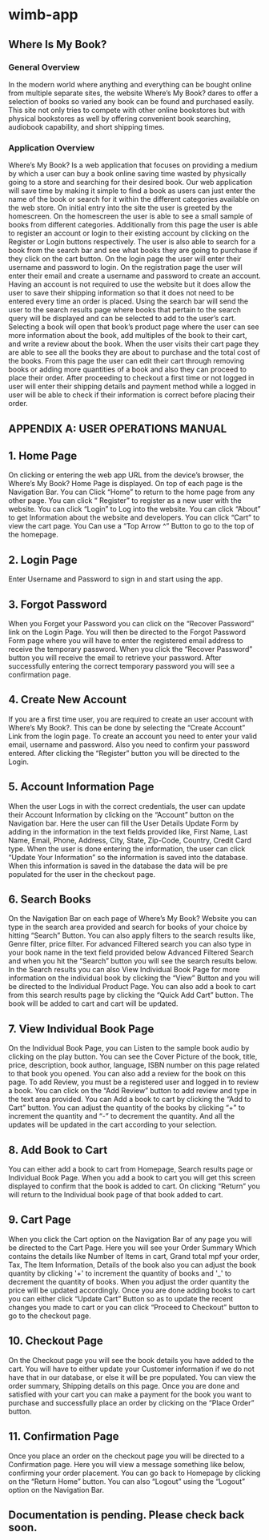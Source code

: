 # wimb-app
## Where Is My Book?

### General Overview
In the modern world where anything and everything can be bought online from multiple separate sites, the website Where’s My Book? dares to offer a selection of books so varied any book can be found and purchased easily. This site not only tries to compete with other online bookstores but with physical bookstores as well by offering convenient book searching, audiobook capability, and short shipping times.

### Application Overview
Where’s My Book? Is a web application that focuses on providing a medium by which a user can buy a book online saving time wasted by physically going to a store and searching for their desired book. Our web application will save time by making it simple to find a book as users can just enter the name of the book or search for it within the different categories available on the web store.
  On initial entry into the site the user is greeted by the homescreen. On the homescreen the user is able to see a small sample of books from different categories. Additionally from this page the user is able to register an account or login to their existing account by clicking on the Register or Login buttons respectively. The user is also able to search for a book from the search bar and see what books they are going to purchase if they click on the cart button. On the login page the user will enter their username and password to login. On the registration page the user will enter their email and create a username and password to create an account. Having an account is not required to use the website but it does allow the user to save their shipping information so that it does not need to be entered every time an order is placed.
  Using the search bar will send the user to the search results page where books that pertain to the search query will be displayed and can be selected to add to the user’s cart. Selecting a book will open that book’s product page where the user can see more information about the book, add multiples of the book to their cart, and write a review about the book. When the user visits their cart page they are able to see all the books they are about to purchase and the total cost of the books. From this page the user can edit their cart through removing books or adding more quantities of a book and also they can proceed to place their order. After proceeding to checkout a first time or not logged in user will enter their shipping details and payment method while a logged in user will be able to check if their information is correct before placing their order.

## APPENDIX A: USER OPERATIONS MANUAL

## 1. Home Page
On clicking or entering the web app URL from the device’s browser, the Where’s My Book? Home Page is displayed. On top of each page is the Navigation Bar. You can Click “Home” to return to the home page from any other page. You can click “ Register” to register as a new user with the website. You can click “Login” to Log into the website. You can click “About” to get Information about the website and developers. You can click “Cart” to view the cart page. You Can use a “Top Arrow ^” Button to go to the top of the homepage.

## 2. Login Page
Enter Username and Password to sign in and start using the app.

## 3. Forgot Password
When you Forget your Password you can click on the “Recover Password” link on the Login Page. You will then be directed to the Forgot Password Form page where you will have to enter the registered email address to receive the temporary password. When you click the “Recover Password” button you will receive the email to retrieve your password. After successfully entering the correct temporary password you will see a confirmation page.

## 4. Create New Account
If you are a first time user, you are required to create an user account with Where’s My Book?.
This can be done by selecting the “Create Account” Link from the login page. To create an account you need to enter your valid email, username and password. Also you need to confirm your password entered. After clicking the “Register” button you will be directed to the Login.

## 5. Account Information Page
When the user Logs in with the correct credentials, the user can update their Account Information by clicking on the “Account” button on the Navigation bar. Here the user can fill the User Details Update Form by adding in the information in the text fields provided like, First Name, Last Name, Email, Phone, Address, City, State, Zip-Code, Country, Credit Card type. When the user is done entering the information, the user can click “Update Your Information” so the information is saved into the database. When this information is saved in the database the data will be pre populated for the user in the checkout page.

## 6. Search Books
On the Navigation Bar on each page of Where’s My Book? Website you can type in the search area provided and search for books of your choice by hitting “Search” Button. You can also apply filters to the search results like, Genre filter, price filter. For advanced Filtered search you can also type in your book name in the text field provided below Advanced Filtered Search and when you hit the “Search” button you will see the search results below.
  In the Search results you can also View Individual Book Page for more information on the individual book by clicking the “View” Button and you will be directed to the Individual Product Page. You can also add a book to cart from this search results page by clicking the “Quick Add Cart” button. The book will be added to cart and cart will be updated.
  
## 7. View Individual Book Page
On the Individual Book Page, you can Listen to the sample book audio by clicking on the play button. You can see the Cover Picture of the book, title, price, description, book author, language, ISBN number on this page related to that book you opened. You can also add a review for the book on this page. To add Review, you must be a registered user and logged in to review a book. You can click on the “Add Review” button to add review and type in the text area provided.
  You can Add a book to cart by clicking the “Add to Cart” button. You can adjust the quantity of the books by clicking “+” to increment the quantity and “-” to decrement the quantity. And all the updates will be updated in the cart according to your selection.
  
## 8. Add Book to Cart
You can either add a book to cart from Homepage, Search results page or Individual Book Page. When you add a book to cart you will get this screen displayed to confirm that the book is added to cart. On clicking “Return” you will return to the Individual book page of that book added to cart.

## 9. Cart Page
When you click the Cart option on the Navigation Bar of any page you will be directed to the Cart Page. Here you will see your Order Summary Which contains the details like Number of Items in cart, Grand total mpf your order, Tax, The Item Information, Details of the book also you can adjust the book quantity by clicking '+' to increment the quantity of books and '_' to decrement the quantity of books. When you adjust the order quantity the price will be updated accordingly. Once you are done adding books to cart you can either click “Update Cart” Button so as to update the recent changes you made to cart or you can click “Proceed to Checkout” button to go to the checkout page.

## 10. Checkout Page
On the Checkout page you will see the book details you have added to the cart. You will have to either update your Customer information if we do not have that in our database, or else it will be pre populated. You can view the order summary, Shipping details on this page. Once you are done and satisfied with your cart you can make a payment for the book you want to purchase and successfully place an order by clicking on the “Place Order” button.

## 11. Confirmation Page
Once you place an order on the checkout page you will be directed to a Confirmation page. Here you will view a message something like below, confirming your order placement. You can go back to Homepage by clicking on the “Return Home” button. You can also “Logout” using the “Logout” option on the Navigation Bar.


## Documentation is pending. Please check back soon.
